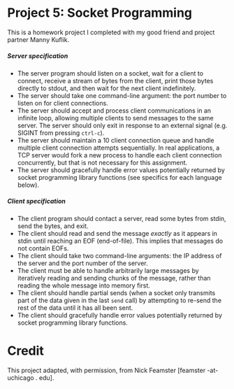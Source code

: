 # Project 5: Socket Programming

This is a homework project I completed with my good friend and project partner Manny Kuflik.

##### Server specification
* The server program should listen on a socket, wait for a client to connect, receive a stream of bytes from the client, print those bytes directly to stdout, and then wait for the next client indefinitely.
* The server should take one command-line argument: the port number to listen on for client connections.
* The server should accept and process client communications in an infinite loop, allowing multiple clients to send messages to the same server. The server should only exit in response to an external signal (e.g. SIGINT from pressing `ctrl-c`).
* The server should maintain a 10 client connection queue and handle multiple client connection attempts sequentially. In real applications, a TCP server would fork a new process to handle each client connection concurrently, but that is not necessary for this assignment.
* The server should gracefully handle error values potentially returned by socket programming library functions (see specifics for each language below).

##### Client specification
* The client program should contact a server, read some bytes from stdin, send the bytes, and exit.
* The client should read and send the message *exactly* as it appears in stdin until reaching an EOF (end-of-file).  This implies that messages do not contain EOFs.
* The client should take two command-line arguments: the IP address of the server and the port number of the server.
* The client must be able to handle arbitrarily large messages by iteratively reading and sending chunks of the message, rather than reading the whole message into memory first.
* The client should handle partial sends (when a socket only transmits part of the data given in the last `send` call) by attempting to re-send the rest of the data until it has all been sent.
* The client should gracefully handle error values potentially returned by socket programming library functions.

# Credit
This project adapted, with permission, from Nick Feamster [feamster -at- uchicago . edu].

